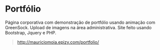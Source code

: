 # Portfólio
Página corporativa com demonstração de portfólio usando animação com GreenSock.
Upload de imagens na área administrativa.
Site feito usando Bootstrap, Jquery e PHP.

>http://mauriciomoia.epizy.com/portfolio/
